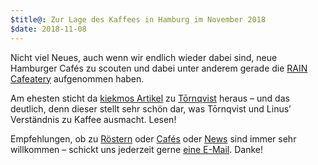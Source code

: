 ```yaml
---
$title@: Zur Lage des Kaffees in Hamburg im November 2018
$date: 2018-11-08
---
```


Nicht viel Neues, auch wenn wir endlich wieder dabei sind, neue Hamburger Cafés zu scouten und dabei unter anderem gerade die [RAIN Cafeatery]([url('/content/cafes/rain-cafeatery.md')]) aufgenommen haben.

Am ehesten sticht da [kiekmos Artikel](https://kiekmo.hamburg/toernqvist-hier-gibts-tatsaechlich-kaffee-der-nach-kaffee-schmeckt-27307) zu [Tōrnqvist]([url('/content/cafes/tornqvist.md')]) heraus – und das deutlich, denn dieser stellt sehr schön dar, was Tōrnqvist und Linus’ Verständnis zu Kaffee ausmacht. Lesen!

Empfehlungen, ob zu [Röstern]([url('/content/pages/roasters.md')]) oder [Cafés]([url('/content/pages/cafes.md')]) oder [News]([url('/content/pages/posts.md')]) sind immer sehr willkommen – schickt uns jederzeit gerne [eine E-Mail]([url('/content/pages/contact.md')]). Danke!
